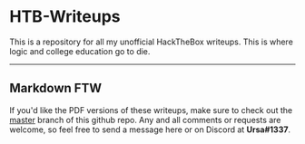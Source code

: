# HTB-Writeups
This is a repository for all my unofficial HackTheBox writeups. This is where logic and college education go to die.
***
## Markdown FTW
If you'd like the PDF versions of these writeups, make sure to check out the [master](https://github.com/nateac1/HTB-Writeups) branch 
of this github repo. Any and all comments or requests are welcome, so feel free to send a message here or on Discord at **Ursa#1337**.
